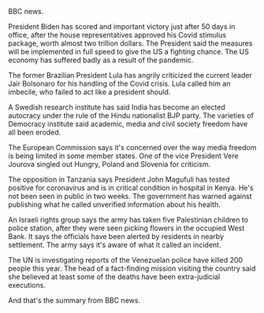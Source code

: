 BBC news.

President Biden has scored and important victory just after 50 days in office, after the house representatives approved his Covid stimulus package, worth almost two trillion dollars. The President said the measures will be implemented in full speed to give the US a fighting chance. The US economy has suffered badly as a result of the pandemic.

The former Brazilian President Lula has angrily criticized the current leader Jair Bolsonaro for his handling of the Covid crisis. Lula called him an imbecile, who failed to act like a president should.

A Swedish research institute has said India has become an elected autocracy under the rule of the Hindu nationalist BJP party. The varieties of Democracy institute said academic, media and civil society freedom have all been eroded. 

The European Commission says it's concerned over the way media freedom is being limited in some member states. One of the vice President Vere Jourova singled out Hungry, Poland and Slovenia for criticism.

The opposition in Tanzania says President John Magufuli has tested positive for coronavirus and is in critical condition in hospital in Kenya. He's not been seen in public in two weeks. The government has warned against publishing what he called unverified information about his health.

An Israeli rights group says the army has taken five Palestinian children to police station, after they were seen picking flowers in the occupied West Bank. It says the officials have been alerted by residents in nearby settlement. The army says it's aware of what it called an incident.

The UN is investigating reports of the Venezuelan police have killed 200 people this year. The head of a fact-finding mission visiting the country said she believed at least some of the deaths have been extra-judicial executions.

And that's the summary from BBC news.
